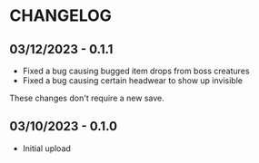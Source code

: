 # CHANGELOG

## 03/12/2023 - 0.1.1
* Fixed a bug causing bugged item drops from boss creatures
* Fixed a bug causing certain headwear to show up invisible

These changes don't require a new save.

## 03/10/2023 - 0.1.0
* Initial upload
